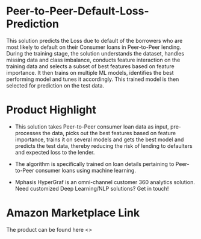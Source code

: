 # Peer-to-Peer-Default-Loss-Prediction
This solution predicts the Loss due to default of the borrowers who are most likely to default on their Consumer loans in Peer-to-Peer lending. During the training stage, the solution understands the dataset, handles missing data and class imbalance, conducts feature interaction on the training data and selects a subset of best features based on feature importance. It then trains on multiple ML models, identifies the best performing model and tunes it accordingly. This trained model is then selected for prediction on the test data.
# Product Highlight
* This solution takes Peer-to-Peer consumer loan data as input, pre-processes the data, picks out the best features based on feature importance, trains it on several models and gets the best model and predicts the test data, thereby reducing the risk of lending to defaulters and expected loss to the lender.

* The algorithm is specifically trained on loan details pertaining to Peer-to-Peer consumer loans using machine learning.

* Mphasis HyperGraf is an omni-channel customer 360 analytics solution. Need customized Deep Learning/NLP solutions? Get in touch!

# Amazon Marketplace Link
The product can be found here <>
